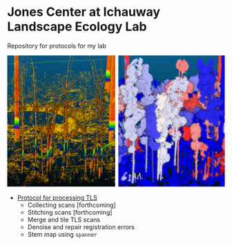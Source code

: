 # Jones Center at Ichauway Landscape Ecology Lab

Repository for protocols for my lab

![Tree segmentation with `spanner`](TLS_protocol/img/tree_seg_spanner.png)

* [Protocol for processing TLS ](TLS_protocol/TLS_protocol.md)
  * Collecting scans [forthcoming]
  * Stitching scans [forthcoming]
  * Merge and tile TLS scans
  * Denoise and repair registration errors
  * Stem map using `spanner`